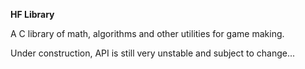 **HF Library**

A C library of math, algorithms and other utilities for game making.

Under construction, API is still very unstable and subject to change...
